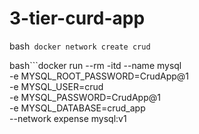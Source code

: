 # 3-tier-curd-app


bash```
docker network create crud```


bash```docker run --rm -itd --name mysql \
 -e MYSQL_ROOT_PASSWORD=CrudApp@1 \
 -e MYSQL_USER=crud \
 -e MYSQL_PASSWORD=CrudApp@1 \
 -e MYSQL_DATABASE=crud_app \
 --network expense mysql:v1
```
